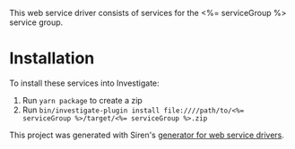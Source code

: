 This web service driver consists of services for the <%= serviceGroup %> service group.

# Installation
To install these services into Investigate:
1. Run `yarn package` to create a zip
1. Run `bin/investigate-plugin install file:////path/to/<%= serviceGroup %>/target/<%= serviceGroup %>.zip`

This project was generated with Siren's [generator for web service drivers](https://www.npmjs.com/package/@sirensolutions/generator-web-service).
